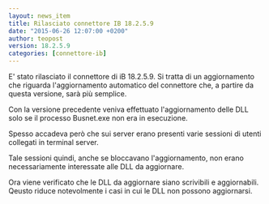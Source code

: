 ```yaml
---
layout: news_item
title: Rilasciato connettore IB 18.2.5.9
date: "2015-06-26 12:07:00 +0200"
author: teopost
version: 18.2.5.9
categories: [connettore-ib]
---
```


E' stato rilasciato il connettore di iB 18.2.5.9.
Si tratta di un aggiornamento che riguarda l'aggiornamento automatico del connettore che, a partire da questa versione, sarà più semplice.

Con la versione precedente veniva effettuato l'aggiornamento delle DLL solo se il processo Busnet.exe non era in esecuzione.

Spesso accadeva però che sui server erano presenti varie sessioni di utenti collegati in terminal server.

Tale sessioni quindi, anche se bloccavano l'aggiornamento, non erano necessariamente interessate alle DLL da aggiornare.

Ora viene verificato che le DLL da aggiornare siano scrivibili e aggiornabili. Qeusto riduce notevolmente i casi in cui le DLL non possono aggiornarsi.

